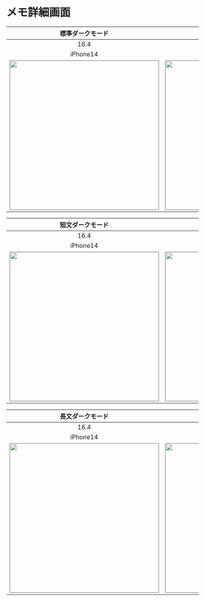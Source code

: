 # メモ詳細画面

|標準ダークモード|標準ライトモード|
|:---:|:---:|
|16.4|16.4|
|iPhone14|iPhone14|
|<img src='../ReferenceImages_64/メモ詳細画面/testMemoDetailViewController_標準_ダークモード_iPhone_16_4_390x844@3x.png' width='390' style='border: 1px solid #999' />|<img src='../ReferenceImages_64/メモ詳細画面/testMemoDetailViewController_標準_ライトモード_iPhone_16_4_390x844@3x.png' width='390' style='border: 1px solid #999' />|

|短文ダークモード|短文ライトモード|
|:---:|:---:|
|16.4|16.4|
|iPhone14|iPhone14|
|<img src='../ReferenceImages_64/メモ詳細画面/testMemoDetailViewController_短文_ダークモード_iPhone_16_4_390x844@3x.png' width='390' style='border: 1px solid #999' />|<img src='../ReferenceImages_64/メモ詳細画面/testMemoDetailViewController_短文_ライトモード_iPhone_16_4_390x844@3x.png' width='390' style='border: 1px solid #999' />|

|長文ダークモード|長文ライトモード|
|:---:|:---:|
|16.4|16.4|
|iPhone14|iPhone14|
|<img src='../ReferenceImages_64/メモ詳細画面/testMemoDetailViewController_長文_ダークモード_iPhone_16_4_390x844@3x.png' width='390' style='border: 1px solid #999' />|<img src='../ReferenceImages_64/メモ詳細画面/testMemoDetailViewController_長文_ライトモード_iPhone_16_4_390x844@3x.png' width='390' style='border: 1px solid #999' />|

